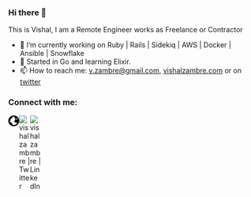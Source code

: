 ### Hi there 👋

<!--
**vishalzambre/vishalzambre** is a ✨ _special_ ✨ repository because its `README.md` (this file) appears on your GitHub profile.

Here are some ideas to get you started:

- 🔭 I’m currently working on ...
- 🌱 I’m currently learning ...
- 👯 I’m looking to collaborate on ...
- 🤔 I’m looking for help with ...
- 💬 Ask me about ...
- 📫 How to reach me: ...
- 😄 Pronouns: ...
- ⚡ Fun fact: ...
-->

This is Vishal, I am a Remote Engineer works as Freelance or Contractor

- 🔭 I’m currently working on Ruby | Rails | Sidekiq | AWS | Docker | Ansible | Snowflake
- 🌱 Started in Go and learning Elixir.
- 📫 How to reach me: [v.zambre@gmail.com](mailto:v.zambre@gmail.com), [vishalzambre.com](https://www.vishalzambre.com) or on [twitter](https://twitter.com/vzambre)

### Connect with me:

[<img align="left" alt="vishal.zambre.in" width="22px" src="https://raw.githubusercontent.com/iconic/open-iconic/master/svg/globe.svg" />][website]
[<img align="left" alt="vishalzambre | Twitter" width="22px" src="https://cdn.jsdelivr.net/npm/simple-icons@v3/icons/twitter.svg" />][twitter]
[<img align="left" alt="vishalzambre | LinkedIn" width="22px" src="https://cdn.jsdelivr.net/npm/simple-icons@v3/icons/linkedin.svg" />][linkedin]

<br />

[website]: https://www.vishalzambre.com
[twitter]: https://twitter.com/vzambre
[linkedin]: https://www.linkedin.com/in/vishalzambre
